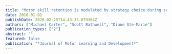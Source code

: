```yaml
---
title: "Motor skill retention is modulated by strategy choice during self-controlled knowledge of results schedules"
date: 2016-01-01
publishDate: 2020-02-25T14:43:35.079364Z
authors: ["Michael Carter", "Scott Rathwell", "Diane Ste-Marie"]
publication_types: ["2"]
abstract: ""
featured: false
publication: "*Journal of Motor Learning and Development*"
---
```


